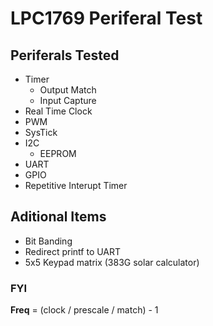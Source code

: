 # LPC1769 Periferal Test

## Periferals Tested
- Timer
  - Output Match
  - Input Capture
- Real Time Clock
- PWM
- SysTick
- I2C
  - EEPROM
- UART
- GPIO
- Repetitive Interupt Timer

## Aditional Items
- Bit Banding
- Redirect printf to UART
- 5x5 Keypad matrix (383G solar calculator)

### FYI
**Freq** = (clock / prescale / match) - 1
